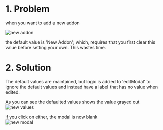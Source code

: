 # 1. Problem
when you want to add a new addon

![new addon](https://i.imgur.com/EFoEKzd.png)

the default value is 'New Addon'; which, requires that you first clear this value before setting your own. This wastes time.

# 2. Solution

The default values are maintained, but logic is added to 'editModal' to ignore the default values and instead have a label that has no value when edited.

As you can see the defaulted values shows the value grayed out  
![new values](https://i.imgur.com/8wEZXjC.png)

if you click on either, the modal is now blank  
![new modal](https://i.imgur.com/rU9LMNC.png)
